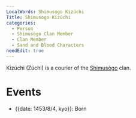 ```yaml
---
LocalWords: Shimusogo Kizúchi
Title: Shimusogo Kizúchi
categories:
  - Person
  - Shimusògo Clan Member
  - Clan Member
  - Sand and Blood Characters
needEdit: true
---
```


Kizúchi (Zúchi) is a courier of the [Shimusògo]() clan.

# Events

* {{date: 1453/8/4, kyo}}: Born

